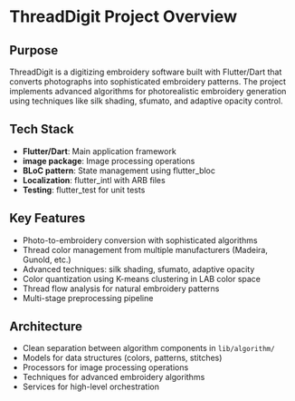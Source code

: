 # ThreadDigit Project Overview

## Purpose
ThreadDigit is a digitizing embroidery software built with Flutter/Dart that converts photographs into sophisticated embroidery patterns. The project implements advanced algorithms for photorealistic embroidery generation using techniques like silk shading, sfumato, and adaptive opacity control.

## Tech Stack
- **Flutter/Dart**: Main application framework
- **image package**: Image processing operations  
- **BLoC pattern**: State management using flutter_bloc
- **Localization**: flutter_intl with ARB files
- **Testing**: flutter_test for unit tests

## Key Features
- Photo-to-embroidery conversion with sophisticated algorithms
- Thread color management from multiple manufacturers (Madeira, Gunold, etc.)
- Advanced techniques: silk shading, sfumato, adaptive opacity
- Color quantization using K-means clustering in LAB color space
- Thread flow analysis for natural embroidery patterns
- Multi-stage preprocessing pipeline

## Architecture
- Clean separation between algorithm components in `lib/algorithm/`
- Models for data structures (colors, patterns, stitches)
- Processors for image processing operations
- Techniques for advanced embroidery algorithms
- Services for high-level orchestration